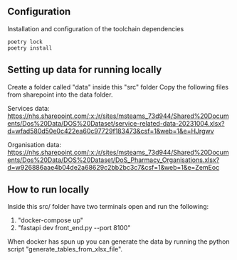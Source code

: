 ## Configuration

Installation and configuration of the toolchain dependencies

```shell
poetry lock
poetry install
```

## Setting up data for running locally

Create a folder called "data" inside this "src" folder
Copy the following files from sharepoint into the data folder.

Services data: https://nhs.sharepoint.com/:x:/r/sites/msteams_73d944/Shared%20Documents/Dos%20Data/DOS%20Dataset/service-related-data-20231004.xlsx?d=wfad580d50e0c422ea60c97729f183473&csf=1&web=1&e=HJrgwv

Organisation data: https://nhs.sharepoint.com/:x:/r/sites/msteams_73d944/Shared%20Documents/Dos%20Data/DOS%20Dataset/DoS_Pharmacy_Organisations.xlsx?d=w926886aae4b04de2a68629c2bb2bc3c7&csf=1&web=1&e=ZemEoc


## How to run locally

Inside this src/ folder have two terminals open and run the following:
1. "docker-compose up"
2. "fastapi dev front_end.py --port 8100"

When docker has spun up you can generate the data by running the python script "generate_tables_from_xlsx_file".
